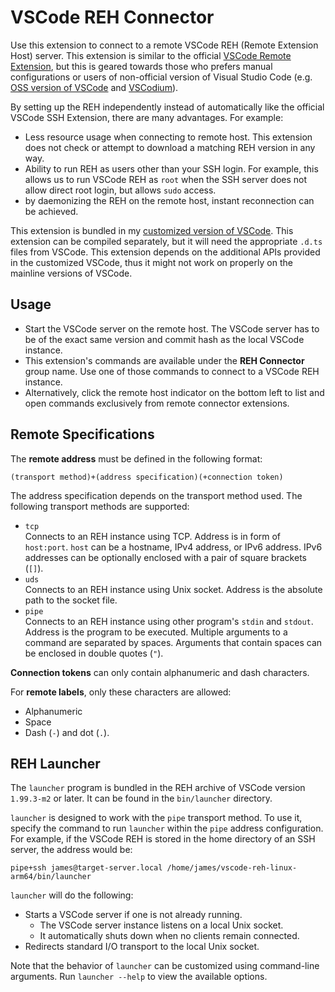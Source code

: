 # VSCode REH Connector

Use this extension to connect to a remote VSCode REH (Remote Extension Host) server. This extension is similar to the official [VSCode Remote Extension](https://github.com/microsoft/vscode-remote-release), but this is geared towards those who prefers manual configurations or users of non-official version of Visual Studio Code (e.g. [OSS version of VSCode](https://github.com/microsoft/vscode) and [VSCodium](https://vscodium.com/)).

By setting up the REH independently instead of automatically like the official VSCode SSH Extension, there are many advantages. For example:

- Less resource usage when connecting to remote host. This extension does not check or attempt to download a matching REH version in any way.
- Ability to run REH as users other than your SSH login. For example, this allows us to run VSCode REH as `root` when the SSH server does not allow direct root login, but allows `sudo` access.
- by daemonizing the REH on the remote host, instant reconnection can be achieved.

This extension is bundled in my [customized version of VSCode](https://github.com/jamestut/vscode). This extension can be compiled separately, but it will need the appropriate `.d.ts` files from VSCode. This extension depends on the additional APIs provided in the customized VSCode, thus it might not work on properly on the mainline versions of VSCode.

## Usage

- Start the VSCode server on the remote host. The VSCode server has to be of the exact same version and commit hash as the local VSCode instance.
- This extension's commands are available under the **REH Connector** group name. Use one of those commands to connect to a VSCode REH instance.
- Alternatively, click the remote host indicator on the bottom left to list and open commands exclusively from remote connector extensions.

## Remote Specifications

The **remote address** must be defined in the following format:

```
(transport method)+(address specification)(+connection token)
```

The address specification depends on the transport method used. The following transport methods are supported:

- `tcp`  
  Connects to an REH instance using TCP. Address is in form of `host:port`. `host` can be a hostname, IPv4 address, or IPv6 address. IPv6 addresses can be optionally enclosed with a pair of square brackets (`[]`).
- `uds`  
  Connects to an REH instance using Unix socket. Address is the absolute path to the socket file.
- `pipe`  
  Connects to an REH instance using other program's `stdin` and `stdout`. Address is the program to be executed. Multiple arguments to a command are separated by spaces. Arguments that contain spaces can be enclosed in double quotes (`"`).

**Connection tokens** can only contain alphanumeric and dash characters.

For **remote labels**, only these characters are allowed:

- Alphanumeric
- Space
- Dash (`-`) and dot (`.`).

## REH Launcher

The `launcher` program is bundled in the REH archive of VSCode version `1.99.3-m2` or later. It can be found in the `bin/launcher` directory.

`launcher` is designed to work with the `pipe` transport method. To use it, specify the command to run `launcher` within the `pipe` address configuration. For example, if the VSCode REH is stored in the home directory of an SSH server, the address would be:

```
pipe+ssh james@target-server.local /home/james/vscode-reh-linux-arm64/bin/launcher
```

`launcher` will do the following:
- Starts a VSCode server if one is not already running.
  - The VSCode server instance listens on a local Unix socket.
  - It automatically shuts down when no clients remain connected.
- Redirects standard I/O transport to the local Unix socket.

Note that the behavior of `launcher` can be customized using command-line arguments. Run `launcher --help` to view the available options.
